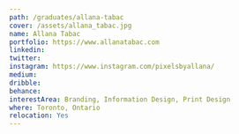 ```yaml
---
path: /graduates/allana-tabac
cover: /assets/allana_tabac.jpg
name: Allana Tabac
portfolio: https://www.allanatabac.com
linkedin:
twitter:
instagram: https://www.instagram.com/pixelsbyallana/
medium:
dribble:
behance:
interestArea: Branding, Information Design, Print Design
where: Toronto, Ontario
relocation: Yes
---
```

